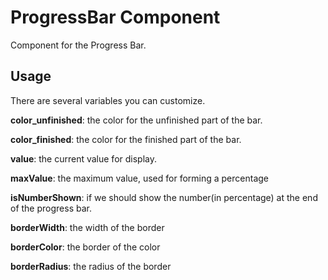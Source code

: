 # ProgressBar Component

Component for the Progress Bar.

## Usage

There are several variables you can customize. 

**color_unfinished**: the color for the unfinished part of the bar.

**color_finished**: the color for the finished part of the bar.

**value**: the current value for display.

**maxValue**: the maximum value, used for forming a percentage

**isNumberShown**: if we should show the number(in percentage) at the end of the progress bar.

**borderWidth**: the width of the border

**borderColor**: the border of the color

**borderRadius**: the radius of the border


